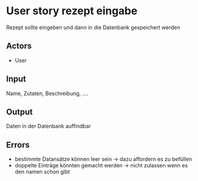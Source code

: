 # User story rezept eingabe

Rezept sollte eingeben und dann in die Datenbank gespeichert werden

## Actors

* User

## Input

Name, Zutaten, Beschreibung, ....

## Output 

Daten in der Datenbank auffindbar

## Errors

* bestimmte Datansätze können leer sein -> dazu affordern es zu befüllen
* doppelte Einträge könnten gemacht werden -> nicht zulassen wenn es den namen schon gibt